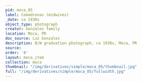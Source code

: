 ```yaml
---
pid: moca_05
label: Comadronas (midwives)
_date: ca 1930s
object_type: photograph
creator: Gonzalez family
location: Moca, PR
doc_source: Luz Gonzalez
description: B/W graduation photograph, ca 1930s, Moca, PR
source: 
order: '4'
layout: moca_item
collection: moca
thumbnail: "/img/derivatives/simple/moca_05/thumbnail.jpg"
full: "/img/derivatives/simple/moca_05/fullwidth.jpg"
---
```


